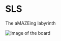 # SLS
The aMAZEing labyrinth

![Image of the board](https://raw.githubusercontent.com/wise-bit/SLS/master/Labyrinth/res/2018-11-20%20(1).png)
